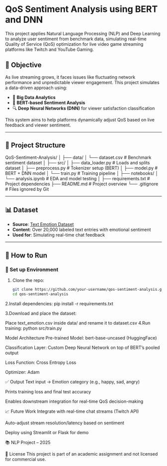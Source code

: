# QoS Sentiment Analysis using BERT and DNN

This project applies Natural Language Processing (NLP) and Deep Learning to analyze user sentiment from benchmark data, simulating real-time Quality of Service (QoS) optimization for live video game streaming platforms like Twitch and YouTube Gaming.

## 📌 Objective

As live streaming grows, it faces issues like fluctuating network performance and unpredictable viewer engagement. This project simulates a data-driven approach using:

- 🧠 **Big Data Analytics**
- 💬 **BERT-based Sentiment Analysis**
- 🔍 **Deep Neural Networks (DNN)** for viewer satisfaction classification

This system aims to help platforms dynamically adjust QoS based on live feedback and viewer sentiment.

---

## 📁 Project Structure

QoS-Sentiment-Analysis/
│
├── data/
│ └── dataset.csv # Benchmark sentiment dataset
│
├── src/
│ ├── data_loader.py # Loads and splits dataset
│ ├── preprocess.py # Tokenizer setup (BERT)
│ ├── model.py # BERT + DNN model
│ └── train.py # Training pipeline
│
├── notebooks/
│ └── analysis.ipynb # EDA and model testing
│
├── requirements.txt # Project dependencies
├── README.md # Project overview
└── .gitignore # Files ignored by Git

---

## 📊 Dataset

- **Source**: [Text Emotion Dataset](https://github.com/dair-ai/emotion_dataset)
- **Content**: Over 20,000 labeled text entries with emotional sentiment
- **Used for**: Simulating real-time chat feedback

---

## 🚀 How to Run

### 🧪 Set up Environment

1. Clone the repo:
   ```bash
   git clone https://github.com/your-username/qos-sentiment-analysis.git
   cd qos-sentiment-analysis

2.Install dependencies:
pip install -r requirements.txt

3.Download and place the dataset:

Place text_emotion.csv inside data/ and rename it to dataset.csv
4.Run training:
python src/train.py

 Model Architecture
Pre-trained Model: bert-base-uncased (HuggingFace)

Classification Layer: Custom Deep Neural Network on top of BERT’s pooled output

Loss Function: Cross Entropy Loss

Optimizer: Adam

✅ Output
Text input → Emotion category (e.g., happy, sad, angry)

Prints training loss and final test accuracy

Enables downstream integration for real-time QoS decision-making

📈 Future Work
Integrate with real-time chat streams (Twitch API)

Auto-adjust stream resolution/latency based on sentiment

Deploy using Streamlit or Flask for demo


📚 NLP Project – 2025

📎 License
This project is part of an academic assignment and not licensed for commercial use.

